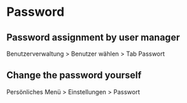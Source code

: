 # Password

## Password assignment by user manager

Benutzerverwaltung > Benutzer wählen > Tab Passwort


## Change the password yourself

Persönliches Menü > Einstellungen > Passwort
